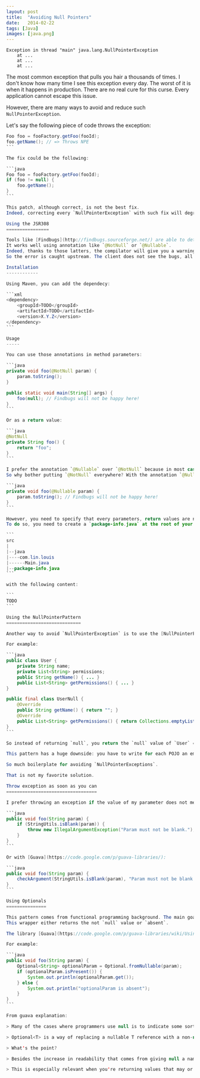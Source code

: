 ```yaml
---
layout: post
title:  "Avoiding Null Pointers"
date:   2014-02-22
tags: [Java]
images: [java.png]
---
```


```
Exception in thread "main" java.lang.NullPointerException
	at ...
	at ...
	at ...
```

The most common exception that pulls you hair a thousands of times. 
I don't know how many time I see this exception every day. The worst of it is when it happens in production. 
There are no real cure for this curse. Every application cannot escape this issue.

However, there are many ways to avoid and reduce such `NullPointerException`.

Let's say the following piece of code throws the exception:

````java
Foo foo = fooFactory.getFoo(fooId);
foo.getName(); // => Throws NPE
```

The fix could be the following:

```java
Foo foo = fooFactory.getFoo(fooId);
if (foo != null) {
	foo.getName();
}
```

This patch, although correct, is not the best fix.
Indeed, correcting every `NullPointerException` with such fix will degrade your code, losing readibilty and such.

Using the JSR308
================

Tools like [Findbugs](http://findbugs.sourceforge.net/) are able to detect potential `NullPointerException`.
It works well using annotation like `@NotNull` or `@Nullable`.
Indeed, thanks to those latters, the compilator will give you a warning that a potential `NullPointerException` might occur. 
So the error is caught upstream. The client does not see the bugs, all is well.

Installation
------------

Using Maven, you can add the dependecy:

```xml
<dependency>
	<groupId>TODO</groupId>
	<artifactId>TODO</artifactId>
	<version>X.Y.Z</version>
</dependency>
```

Usage
-----

You can use those annotations in method parameters:

```java
private void foo(@NotNull param) {
	param.toString();
}

public static void main(String[] args) {
	foo(null); // Findbugs will not be happy here!
}
```

Or as a return value:

```java
@NotNull
private String foo() {
	return "foo";
}
```

I prefer the annotation `@Nullable` over `@NotNull` because in most case, parameters or return values are not `null`.
So why bother putting `@NotNull` everywhere? With the annotation `@Nullable`, you tell findbugs that the parameters might be null and a null check is needed:

```java
private void foo(@Nullable param) {
	param.toString(); // Findbugs will not be happy here!
}
```

However, you need to specify that every parameters, return values are not `null`.
To do so, you need to create a `package-info.java` at the root of your source folder:

```
src
|
|--java
|----com.lin.louis
|------Main.java
|--package-info.java
```

with the following content:

```
TODO
```

Using the NullPointerPattern
============================

Another way to avoid `NullPointerException` is to use the [NullPointerPatter](http://en.wikipedia.org/wiki/Null_Object_pattern).

For example:

```java
public class User {
	private String name;
	private List<String> permissions;
	public String getName() { ... }
	public List<String> getPermissions() { ... }
}

public final class UserNull {
	@Override
	public String getName() { return ""; }
	@Override
	public List<String> getPermissions() { return Collections.emptyList(); }
}
```

So instead of returning `null`, you return the `null` value of `User` => `UserNull`.

This pattern has a huge downside: you have to write for each POJO an empty class that represents the `null` value of your class.

So much boilerplate for avoiding `NullPointerExceptions`.

That is not my favorite solution.

Throw exception as soon as you can
==================================

I prefer throwing an exception if the value of my parameter does not meet my expectation. You often want to have those check when you are working with external APIs:

```java
public void foo(String param) {
	if (StringUtils.isBlank(param)) {
		throw new IllegalArgumentException("Param must not be blank.");
	}
}
```

Or with [Guava](https://code.google.com/p/guava-libraries/):

```java
public void foo(String param) {
	checkArgument(StringUtils.isBlank(param), "Param must not be blank.");
}
```

Using Optionals
===============

This pattern comes from functional programming background. The main goal is to use a wrapper of the object. 
This wrapper either returns the not `null` value or `absent`.

The library [Guava](https://code.google.com/p/guava-libraries/wiki/UsingAndAvoidingNullExplained#Optional) or [FunctionalJava](https://github.com/functionaljava/functionaljava) has some interesting classes.

For example:

```java
public void foo(String param) {
	Optional<String> optionalParam = Optional.fromNullable(param);
	if (optionalParam.isPresent()) {
		System.out.println(optionalParam.get());
	} else {
		System.out.println("optionalParam is absent");
	}
}
```

From guava explanation: 

> Many of the cases where programmers use null is to indicate some sort of absence: perhaps where there might have been a value, there is none, or one could not be found. For example, Map.get returns null when no value is found for a key.

> Optional<T> is a way of replacing a nullable T reference with a non-null value. An Optional may either contain a non-null T reference (in which case we say the reference is "present"), or it may contain nothing (in which case we say the reference is "absent"). It is never said to "contain null."

> What's the point?

> Besides the increase in readability that comes from giving null a name, the biggest advantage of Optional is its idiot-proof-ness. It forces you to actively think about the absent case if you want your program to compile at all, since you have to actively unwrap the Optional and address that case. Null makes it disturbingly easy to simply forget things, and though FindBugs helps, we don't think it addresses the issue nearly as well.

> This is especially relevant when you're returning values that may or may not be "present." You (and others) are far more likely to forget that other.method(a, b) could return a null value than you're likely to forget that a could be null when you're implementing other.method. Returning Optional makes it impossible for callers to forget that case, since they have to unwrap the object themselves for their code to compile.

